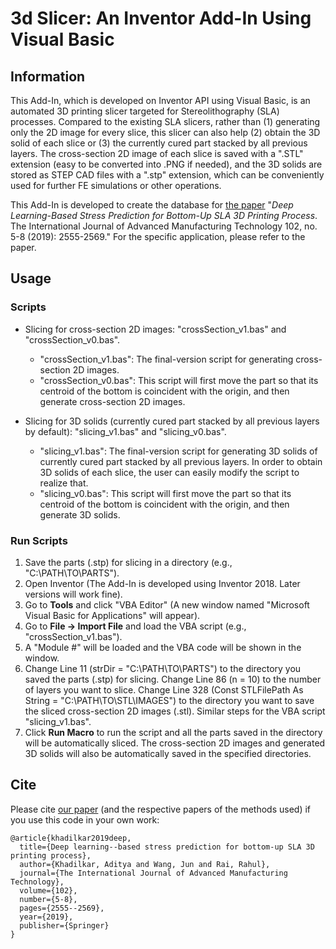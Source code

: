 # 3d Slicer: An Inventor Add-In Using Visual Basic

## Information

This Add-In, which is developed on Inventor API using Visual Basic, is an automated 3D printing slicer targeted for Stereolithography (SLA) processes. Compared to the existing SLA slicers, rather than (1) generating only the 2D image for every slice, this slicer can also help (2) obtain the 3D solid of each slice or (3) the currently cured part stacked by all previous layers. The cross-section 2D image of each slice is saved with a ".STL" extension (easy to be converted into .PNG if needed), and the 3D solids are stored as STEP CAD files with a ".stp" extension, which can be conveniently used for further FE simulations or other operations.

This Add-In is developed to create the database for [the paper](https://link.springer.com/article/10.1007/s00170-019-03363-4) "*Deep Learning-Based Stress Prediction for Bottom-Up SLA 3D Printing Process*. The International Journal of Advanced Manufacturing Technology 102, no. 5-8 (2019): 2555-2569." For the specific application, please refer to the paper.

## Usage

### Scripts

* Slicing for cross-section 2D images: "crossSection_v1.bas" and "crossSection_v0.bas".

  * "crossSection_v1.bas": The final-version script for generating cross-section 2D images.
  * "crossSection_v0.bas": This script will first move the part so that its centroid of the bottom is coincident with the origin, and then generate cross-section 2D images.
  
* Slicing for 3D solids (currently cured part stacked by all previous layers by default): "slicing_v1.bas" and "slicing_v0.bas".
  
  * "slicing_v1.bas": The final-version script for generating 3D solids of currently cured part stacked by all previous layers. In order to obtain 3D solids of each slice, the user can easily modify the script to realize that.
  * "slicing_v0.bas": This script will first move the part so that its centroid of the bottom is coincident with the origin, and then generate 3D solids.
  
### Run Scripts

1. Save the parts (.stp) for slicing in a directory (e.g., "C:\PATH\TO\PARTS\").
2. Open Inventor (The Add-In is developed using Inventor 2018. Later versions will work fine).
3. Go to **Tools** and click "VBA Editor" (A new window named "Microsoft Visual Basic for Applications" will appear).
4. Go to **File -> Import File** and load the VBA script (e.g., "crossSection_v1.bas").
5. A "Module #" will be loaded and the VBA code will be shown in the window.
6. Change Line 11 (strDir = "C:\PATH\TO\PARTS\") to the directory you saved the parts (.stp) for slicing. Change Line 86 (n = 10) to the number of layers you want to slice. Change Line 328 (Const STLFilePath As String = "C:\PATH\TO\STL\IMAGES") to the directory you want to save the sliced cross-section 2D images (.stl). Similar steps for the VBA script "slicing_v1.bas".
7. Click **Run Macro** to run the script and all the parts saved in the directory will be automatically sliced. The cross-section 2D images and generated 3D solids will also be automatically saved in the specified directories.

## Cite

Please cite [our paper](https://link.springer.com/article/10.1007/s00170-019-03363-4) (and the respective papers of the methods used) if you use this code in your own work:
```
@article{khadilkar2019deep,
  title={Deep learning--based stress prediction for bottom-up SLA 3D printing process},
  author={Khadilkar, Aditya and Wang, Jun and Rai, Rahul},
  journal={The International Journal of Advanced Manufacturing Technology},
  volume={102},
  number={5-8},
  pages={2555--2569},
  year={2019},
  publisher={Springer}
}
```

